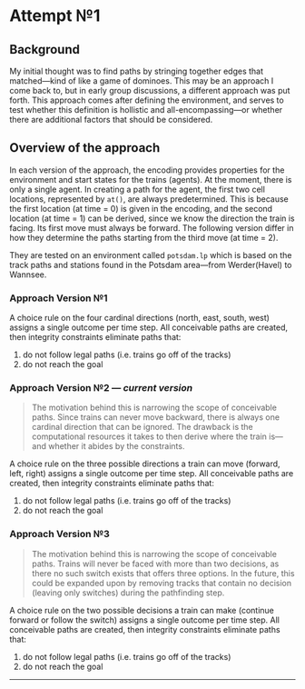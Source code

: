 # Attempt №1

## Background
My initial thought was to find paths by stringing together edges that matched—kind of like a game of dominoes.  This may be an approach I come back to, but in early group discussions, a different approach was put forth.  This approach comes after defining the environment, and serves to test whether this definition is hollistic and all-encompassing—or whether there are additional factors that should be considered.

## Overview of the approach
In each version of the approach, the encoding provides properties for the environment and start states for the trains (agents).  At the moment, there is only a single agent.  In creating a path for the agent, the first two cell locations, represented by `at()`, are always predetermined.  This is because the first location (at time = 0) is given in the encoding, and the second location (at time = 1) can be derived, since we know the direction the train is facing.  Its first move must always be forward.  The following version differ in how they determine the paths starting from the third move (at time = 2).

They are tested on an environment called `potsdam.lp` which is based on the track paths and stations found in the Potsdam area—from Werder(Havel) to Wannsee.

### Approach Version №1
A choice rule on the four cardinal directions (north, east, south, west) assigns a single outcome per time step.  All conceivable paths are created, then integrity constraints eliminate paths that:
1. do not follow legal paths (i.e. trains go off of the tracks)
2. do not reach the goal 

### Approach Version №2 — *current version*
> The motivation behind this is narrowing the scope of conceivable paths.  Since trains can never move backward, there is always one cardinal direction that can be ignored.  The drawback is the computational resources it takes to then derive where the train is—and whether it abides by the constraints.

A choice rule on the three possible directions a train can move (forward, left, right) assigns a single outcome per time step.  All conceivable paths are created, then integrity constraints eliminate paths that:
1. do not follow legal paths (i.e. trains go off of the tracks)
2. do not reach the goal 



### Approach Version №3
> The motivation behind this is narrowing the scope of conceivable paths.  Trains will never be faced with more than two decisions, as there no such switch exists that offers three options.  In the future, this could be expanded upon by removing tracks that contain no decision (leaving only switches) during the pathfinding step.

A choice rule on the two possible decisions a train can make (continue forward or follow the switch) assigns a single outcome per time step.  All conceivable paths are created, then integrity constraints eliminate paths that:
1. do not follow legal paths (i.e. trains go off of the tracks)
2. do not reach the goal 

---
